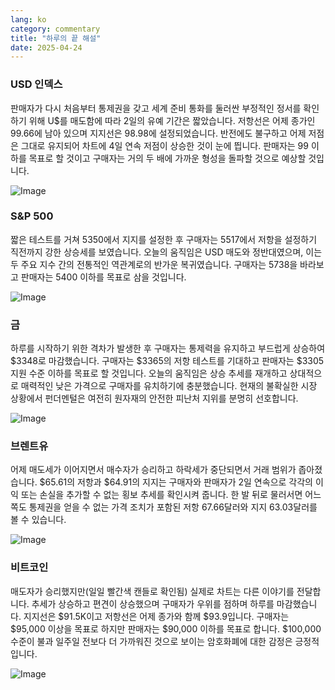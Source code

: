 ```yaml
---
lang: ko
category: commentary
title: "하루의 끝 해설"
date: 2025-04-24
---
```


### USD 인덱스

판매자가 다시 처음부터 통제권을 갖고 세계 준비 통화를 둘러싼 부정적인 정서를 확인하기 위해 U$를 매도함에 따라 2일의 유예 기간은 짧았습니다. 저항선은 어제 종가인 99.66에 남아 있으며 지지선은 98.98에 설정되었습니다. 반전에도 불구하고 어제 저점은 그대로 유지되어 차트에 4일 연속 저점이 상승한 것이 눈에 띕니다. 판매자는 99 이하를 목표로 할 것이고 구매자는 거의 두 배에 가까운 형성을 돌파할 것으로 예상할 것입니다. 

![Image](https://markleighedu.github.io/img/Apr-2025/24-Apr-2025/usdindex.jpg)

### S&P 500

짧은 테스트를 거쳐 5350에서 지지를 설정한 후 구매자는 5517에서 저항을 설정하기 직전까지 강한 상승세를 보였습니다. 오늘의 움직임은 USD 매도와 정반대였으며, 이는 두 주요 지수 간의 전통적인 역관계로의 반가운 복귀였습니다. 구매자는 5738을 바라보고 판매자는 5400 이하를 목표로 삼을 것입니다.

![Image](https://markleighedu.github.io/img/Apr-2025/24-Apr-2025/sp500.jpg)

### 금

하루를 시작하기 위한 격차가 발생한 후 구매자는 통제력을 유지하고 부드럽게 상승하여 $3348로 마감했습니다. 구매자는 $3365의 저항 테스트를 기대하고 판매자는 $3305 지원 수준 이하를 목표로 할 것입니다. 오늘의 움직임은 상승 추세를 재개하고 상대적으로 매력적인 낮은 가격으로 구매자를 유치하기에 충분했습니다. 현재의 불확실한 시장 상황에서 펀더멘털은 여전히 원자재의 안전한 피난처 지위를 분명히 선호합니다.

![Image](https://markleighedu.github.io/img/Apr-2025/24-Apr-2025/gold.jpg)

### 브렌트유

어제 매도세가 이어지면서 매수자가 승리하고 하락세가 중단되면서 거래 범위가 좁아졌습니다. $65.61의 저항과 $64.91의 지지는 구매자와 판매자가 2일 연속으로 각각의 이익 또는 손실을 추가할 수 없는 횡보 추세를 확인시켜 줍니다. 한 발 뒤로 물러서면 어느 쪽도 통제권을 얻을 수 없는 가격 조치가 포함된 저항 67.66달러와 지지 63.03달러를 볼 수 있습니다. 

![Image](https://markleighedu.github.io/img/Apr-2025/24-Apr-2025/brentoil.jpg)

### 비트코인

매도자가 승리했지만(일일 빨간색 캔들로 확인됨) 실제로 차트는 다른 이야기를 전달합니다. 추세가 상승하고 편견이 상승했으며 구매자가 우위를 점하며 하루를 마감했습니다. 지지선은 $91.5K이고 저항선은 어제 종가와 함께 $93.9입니다. 구매자는 $95,000 이상을 목표로 하지만 판매자는 $90,000 이하를 목표로 합니다. $100,000 수준이 불과 일주일 전보다 더 가까워진 것으로 보이는 암호화폐에 대한 감정은 긍정적입니다. 

![Image](https://markleighedu.github.io/img/Apr-2025/24-Apr-2025/bitcoin.jpg)

